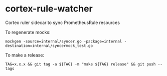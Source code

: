 # cortex-rule-watcher

Cortex ruler sidecar to sync PrometheusRule resources

To regenerate mocks:

```shell
mockgen -source=internal/syncer.go -package=internal -destination=internal/syncermock_test.go
```

To make a release:

```shell
TAG=x.x.x && git tag -a ${TAG} -m "make ${TAG} release" && git push --tags
```
